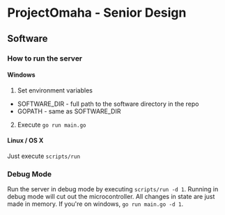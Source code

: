 # ProjectOmaha - Senior Design
## Software
### How to run the server
#### Windows
1. Set environment variables
 * SOFTWARE_DIR - full path to the software directory in the repo
 * GOPATH - same as SOFTWARE_DIR
2. Execute `go run main.go`

#### Linux / OS X
Just execute `scripts/run`
### Debug Mode
Run the server in debug mode by executing `scripts/run -d 1`. Running in debug mode will cut out the microcontroller. All changes in state are just made in memory. If you're on windows, `go run main.go -d 1`.
